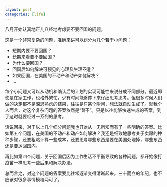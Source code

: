 ```yaml
---
layout: post
categories: [life]
---
```


八月开始认真地正儿八经地考虑要不要回国的问题。

这是一个非常复杂的问题，准确来讲可以划分为几个若干小问题：

- 短期内要不要回国？
- 长期来看要不要回国？
- 为什么要回国？
- 回国后如何解决可预见的心理及生理不适？
- 如果回国，在美国的不动产和动产如何解决？
- ...

每个小问题又可以从动机和确认后的计划的实现可能性来说分成不同部分。最近即使是在家工作，也格外繁忙，少有时间能够停下来仔细思考思考。但很多时候人们做的决定都不是深思熟虑的结果，往往是在某个瞬间，想法就自动生成了。就我个人而言，对这个复杂问题的答案依然是“暂不”。只是以往能够快速生成的答案，到了这时就要经过一系列的思考。

话说回来，对于以上几个细分问题我也开始从一无所知而有了一些明确的答案。比如第五个问题，在美国的不动产和动产如何解决？我还是细致地思考关于卖房的种种步骤，还要粗略计算一些成本，还要思考哪些东西是要在美国处理掉，哪些东西还是要运回国内。

再比如第四个问题，关于回国后因为工作生活不平衡导致的各种问题，都开始像打疫苗一样思考一些后果和解决办法。

总而言之，对这个问题的答案要比往常逐渐变得清晰起来。三十而立的年纪，也不应该对很多事情模棱两可了。
